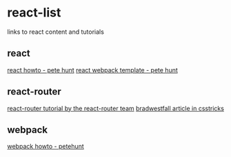 # react-list
links to react content and tutorials

## react
[react howto - pete hunt](https://github.com/petehunt/react-howto)
[react webpack template - pete hunt]()

## react-router
[react-router tutorial by the react-router team](https://github.com/reactjs/react-router-tutorial)
[bradwestfall article in csstricks](https://github.com/bradwestfall/CSS-Tricks-React-Series/tree/master/guide-2-container-components)

## webpack
[webpack howto - petehunt](https://github.com/petehunt/webpack-howto)

